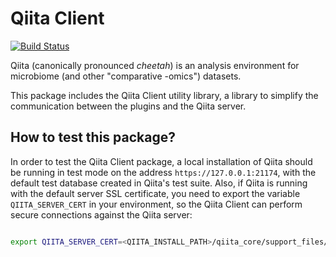 Qiita Client
============

[![Build Status](https://travis-ci.org/qiita-spots/qiita_client.png?branch=master)](https://travis-ci.org/qiita-spots/qiita_client)

Qiita (canonically pronounced *cheetah*) is an analysis environment for microbiome (and other "comparative -omics") datasets.

This package includes the Qiita Client utility library, a library to simplify the communication between the plugins and the Qiita server.

How to test this package?
-------------------------
In order to test the Qiita Client package, a local installation of Qiita should be running in test mode on the address `https://127.0.0.1:21174`, with the default test database created in Qiita's test suite.
Also, if Qiita is running with the default server SSL certificate, you need to export the variable `QIITA_SERVER_CERT` in your environment, so the Qiita Client can perform secure connections against the Qiita server:

```bash

export QIITA_SERVER_CERT=<QIITA_INSTALL_PATH>/qiita_core/support_files/server.crt
```
